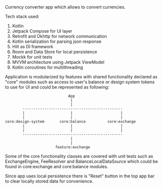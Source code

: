 Currency converter app which allows to convert currencies.

Tech stack used:

1. Kotlin
2. Jetpack Compose for UI layer
3. Retrofit and Okhttp for network communication
4. Kotlin serialization for parsing json response
5. Hilt as DI framework
6. Room and Data Store for local persistence
7. Mockk for unit tests
8. MVVM architecture using Jetpack ViewModel
9. Kotlin coroutines for multithreading

Application is modularized by features with shared functionality declared as "core" modules such as access to user's balance or design system tokens to use for UI and could be represented as following:
```
                             App
                              |
                              |
        ----------------------------------------------
        |                     |                      |
        |                     |                      |
core:design-system       core:balance          core:exchange
        |                     |                      |
        |                     |                      |
        ----------------------------------------------
                              |
                              |
                       feature:exchange
```

Some of the core functionality classes are covered with unit tests such as ExchangeEngine, FeeResolver and BalanceLocalDataSource which could be found in core:exchange and core:balance modules.

Since app uses local persistence there is "Reset" button in the top app bar to clear locally stored data for convenience.